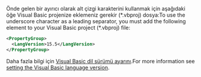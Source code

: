 
<span data-ttu-id="84216-101">Önde gelen bir ayırıcı olarak alt çizgi karakterini kullanmak için aşağıdaki öğe Visual Basic projenize eklemeniz gerekir (\*.vbproj) dosya:</span><span class="sxs-lookup"><span data-stu-id="84216-101">To use the underscore character as a leading separator, you must add the following element to your Visual Basic project (\*.vbproj) file:</span></span>

```xml
<PropertyGroup>
  <LangVersion>15.5</LangVersion>
</PropertyGroup>
```

<span data-ttu-id="84216-102">Daha fazla bilgi için [Visual Basic dil sürümü ayarını](../docs/visual-basic/language-reference/configure-language-version.md).</span><span class="sxs-lookup"><span data-stu-id="84216-102">For more information see [setting the Visual Basic language version](../docs/visual-basic/language-reference/configure-language-version.md).</span></span>
